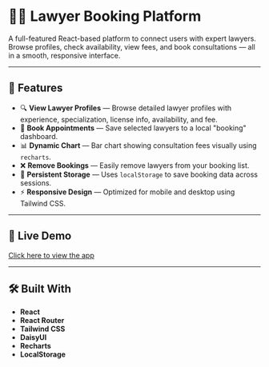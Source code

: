 # 🧑‍⚖️ Lawyer Booking Platform

A full-featured React-based platform to connect users with expert lawyers. Browse profiles, check availability, view fees, and book consultations — all in a smooth, responsive interface.

---


## 🚀 Features

- 🔍 **View Lawyer Profiles** — Browse detailed lawyer profiles with experience, specialization, license info, availability, and fee.
- 📅 **Book Appointments** — Save selected lawyers to a local "booking" dashboard.
- 📊 **Dynamic Chart** — Bar chart showing consultation fees visually using `recharts`.
- ❌ **Remove Bookings** — Easily remove lawyers from your booking list.
- 💾 **Persistent Storage** — Uses `localStorage` to save booking data across sessions.
- ⚡ **Responsive Design** — Optimized for mobile and desktop using Tailwind CSS.

---
## 🔗 Live Demo

[Click here to view the app](https://findlawyer.netlify.app/)

---

## 🛠️ Built With

- **React**
- **React Router**
- **Tailwind CSS**
- **DaisyUI**
- **Recharts**
- **LocalStorage**
